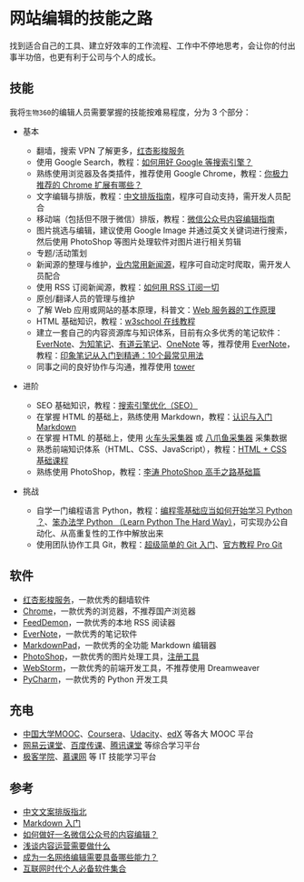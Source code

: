 # 网站编辑的技能之路

找到适合自己的工具、建立好效率的工作流程、工作中不停地思考，会让你的付出事半功倍，也更有利于公司与个人的成长。

## 技能

我将`生物360`的编辑人员需要掌握的技能按难易程度，分为 3 个部分：
* 基本
    * 翻墙，搜索 VPN 了解更多，[红杏影梭服务](http://www.hx-ss.cc/)
    * 使用 Google Search，教程：[如何用好 Google 等搜索引擎？](https://www.zhihu.com/question/20161362)
    * 熟练使用浏览器及各类插件，推荐使用 Google Chrome，教程：[你极力推荐的 Chrome 扩展有哪些？](https://www.zhihu.com/question/19594682)
    * 文字编辑与排版，教程：[中文排版指南](Chinese_Guidelines.md)，程序可自动支持，需开发人员配合
    * 移动端（包括但不限于微信）排版，教程：[微信公众号内容编辑指南](https://www.zhihu.com/question/25019699/answer/59129615)
    * 图片挑选与编辑，建议使用 Google Image 并通过英文关键词进行搜索，然后使用 PhotoShop 等图片处理软件对图片进行相关剪辑
    * 专题/活动策划
    * 新闻源的整理与维护，[业内常用新闻源](News_Source.md)，程序可自动定时爬取，需开发人员配合
    * 使用 RSS 订阅新闻源，教程：[如何用 RSS 订阅一切](http://www.jianshu.com/p/394a861d37b1)
    * 原创/翻译人员的管理与维护
    * 了解 Web 应用或网站的基本原理，科普文：[Web 服务器的工作原理](http://www.importnew.com/15020.html)
    * HTML 基础知识，教程：[w3school 在线教程](http://www.w3school.com.cn/)
    * 建立一套自己的内容资源库与知识体系，目前有众多优秀的笔记软件：[EverNote](https://www.yinxiang.com/)、[为知笔记](http://www.wiz.cn/)、[有道云笔记](http://note.youdao.com/index.html)、[OneNote](http://www.onenote.com/) 等，推荐使用 [EverNote](https://www.yinxiang.com/)，教程：[印象笔记从入门到精通：10个最常见用法](https://zhuanlan.zhihu.com/p/20698338)
    * 同事之间的良好协作与沟通，推荐使用 [tower](https://tower.im/)
   
* 进阶
    * SEO 基础知识，教程：[搜索引擎优化（SEO）](https://www.zhihu.com/topic/19554326)
    * 在掌握 HTML 的基础上，熟练使用 Markdown，教程：[认识与入门 Markdown](http://sspai.com/25137)
    * 在掌握 HTML 的基础上，使用 [火车头采集器](http://www.locoy.com/) 或 [八爪鱼采集器](http://www.bazhuayu.com/) 采集数据
    * 熟悉前端知识体系（HTML、CSS、JavaScript），教程：[HTML + CSS 基础课程](http://www.imooc.com/learn/9)
    * 熟练使用 PhotoShop，教程：[李涛 PhotoShop 高手之路基础篇](http://study.163.com/course/introduction.htm?courseId=203001)
    
* 挑战
    * 自学一门编程语言 Python，教程：[编程零基础应当如何开始学习 Python ？](https://www.zhihu.com/question/20039623?rf=35566520)、[笨办法学 Python （Learn Python The Hard Way）](http://old.sebug.net/paper/books/LearnPythonTheHardWay/)，可实现办公自动化、从高重复性的工作中解放出来
    * 使用团队协作工具 Git，教程：[超级简单的 Git 入门](http://backlogtool.com/git-guide/cn/intro/intro1_1.html)、[官方教程 Pro Git](https://git-scm.com/book/zh/v2)
    
## 软件
* [红杏影梭服务](http://www.hx-ss.cc/)，一款优秀的翻墙软件
* [Chrome](http://www.google.cn/chrome/browser/)，一款优秀的浏览器，不推荐国产浏览器
* [FeedDemon](http://www.feeddemon.com/)，一款优秀的本地 RSS 阅读器
* [EverNote](https://www.yinxiang.com/)，一款优秀的笔记软件
* [MarkdownPad](http://markdownpad.com/)，一款优秀的全功能 Markdown 编辑器
* [PhotoShop](https://www.adobe.com/cn/creativecloud/business.html)，一款优秀的图片处理工具，[注册工具](https://pan.baidu.com/s/1slnMPkD)
* [WebStorm](http://www.jetbrains.com/webstorm/)，一款优秀的前端开发工具，不推荐使用 Dreamweaver
* [PyCharm](https://www.jetbrains.com/pycharm/)，一款优秀的 Python 开发工具

## 充电
* [中国大学MOOC](http://www.icourse163.org/)、[Coursera](https://www.coursera.org/)、[Udacity](https://cn.udacity.com/)、[edX](https://www.edx.org/) 等各大 MOOC 平台
* [网易云课堂](http://study.163.com/)、[百度传课](http://www.chuanke.com/)、[腾讯课堂](https://ke.qq.com/) 等综合学习平台
* [极客学院](http://www.jikexueyuan.com/)、[慕课网](http://www.imooc.com/) 等 IT 技能学习平台

## 参考
* [中文文案排版指北](https://github.com/mzlogin/chinese-copywriting-guidelines/blob/Simplified/README.md)
* [Markdown 入门](https://github.com/younghz/Markdown/blob/master/README.md)
* [如何做好一名微信公众号的内容编辑？](https://www.zhihu.com/question/25019699/answer/59129615)
* [浅谈内容运营需要做什么](http://www.jianshu.com/p/719cd273d502)
* [成为一名网络编辑需要具备哪些能力？](http://www.jianshu.com/p/a2b5dc983b2b)
* [互联网时代个人必备软件集合](http://www.jianshu.com/p/1340c87b2340)

